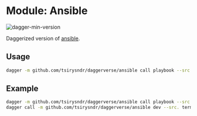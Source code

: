 # Module: Ansible

![dagger-min-version](https://img.shields.io/badge/dagger%20version-v0.9.11-green)

Daggerized version of [ansible](https://github.com/cytopia/docker-ansible).

## Usage

```sh
dagger -m github.com/tsirysndr/daggerverse/ansible call playbook --src <source> --playbook <playbook>
```

## Example

```sh
dagger -m github.com/tsirysndr/daggerverse/ansible call playbook --src . --playbook playbook.yml
dagger call -m github.com/tsirysndr/daggerverse/ansible dev --src. terminal
```
